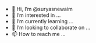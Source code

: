 - 👋 Hi, I’m @suryasnewaim
- 👀 I’m interested in ...
- 🌱 I’m currently learning ...
- 💞️ I’m looking to collaborate on ...
- 📫 How to reach me ...

<!---
suryasnewaim/suryasnewaim is a ✨ special ✨ repository because its `README.md` (this file) appears on your GitHub profile.
You can click the Preview link to take a look at your changes.
--->
